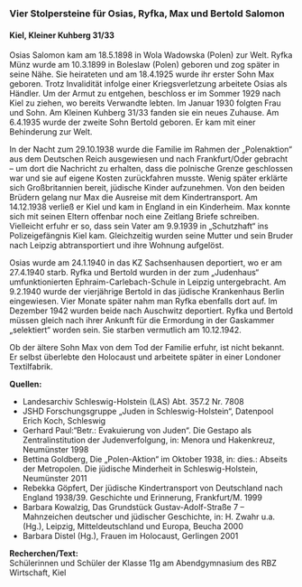 ### Vier Stolpersteine für Osias, Ryfka, Max und Bertold Salomon
#### Kiel, Kleiner Kuhberg 31/33

Osias Salomon kam am 18.5.1898 in Wola Wadowska (Polen) zur Welt. Ryfka Münz wurde am 10.3.1899 in Boleslaw (Polen) geboren und zog später in seine Nähe. Sie heirateten und am 18.4.1925 wurde ihr erster Sohn Max geboren. Trotz Invalidität infolge einer Kriegsverletzung arbeitete Osias als Händler. Um der Armut zu entgehen, beschloss er im Sommer 1929 nach Kiel zu ziehen, wo bereits Verwandte lebten. Im Januar 1930 folgten Frau und Sohn. Am Kleinen Kuhberg 31/33 fanden sie ein neues Zuhause. Am 6.4.1935 wurde der zweite Sohn Bertold geboren. Er kam mit einer Behinderung zur Welt.

In der Nacht zum 29.10.1938 wurde die Familie im Rahmen der „Polenaktion“ aus dem Deutschen Reich ausgewiesen und nach Frankfurt/Oder gebracht – um dort die Nachricht zu erhalten, dass die polnische Grenze geschlossen war
und sie auf eigene Kosten zurückfahren musste. Wenig später erklärte sich Großbritannien bereit, jüdische Kinder aufzunehmen. Von den beiden Brüdern gelang nur Max die Ausreise mit dem Kindertransport. Am 14.12.1938 verließ
er Kiel und kam in England in ein Kinderheim. Max konnte sich mit seinen Eltern offenbar noch eine Zeitlang Briefe schreiben. Vielleicht erfuhr er so, dass sein Vater am 9.9.1939 in „Schutzhaft“ ins Polizeigefängnis Kiel kam. Gleichzeitig wurden seine Mutter und sein Bruder nach Leipzig abtransportiert und ihre Wohnung aufgelöst.

Osias wurde am 24.1.1940 in das KZ Sachsenhausen deportiert, wo er am 27.4.1940 starb. Ryfka und Bertold wurden in der zum „Judenhaus“ umfunktionierten Ephraim-Carlebach-Schule in Leipzig untergebracht. Am 9.2.1940 wurde der vierjährige Bertold in das jüdische Krankenhaus Berlin eingewiesen. Vier Monate später nahm man Ryfka ebenfalls
dort auf. Im Dezember 1942 wurden beide nach Auschwitz deportiert. Ryfka und Bertold müssen gleich nach ihrer Ankunft für die Ermordung in der Gaskammer „selektiert“ worden sein. Sie starben vermutlich am 10.12.1942.

Ob der ältere Sohn Max von dem Tod der Familie erfuhr, ist nicht bekannt. Er selbst überlebte den Holocaust und arbeitete später in einer Londoner Textilfabrik.

**Quellen:**
- Landesarchiv Schleswig-Holstein (LAS) Abt. 357.2 Nr. 7808
- JSHD Forschungsgruppe „Juden in Schleswig-Holstein“, Datenpool Erich Koch, Schleswig
- Gerhard Paul:“Betr.: Evakuierung von Juden“. Die Gestapo als Zentralinstitution der Judenverfolgung, in: Menora und Hakenkreuz, Neumünster 1998
- Bettina Goldberg, Die „Polen-Aktion“ im Oktober 1938, in: dies.: Abseits der Metropolen. Die jüdische Minderheit in Schleswig-Holstein, Neumünster 2011
- Rebekka Göpfert, Der jüdische Kindertransport von Deutschland nach England 1938/39. Geschichte und Erinnerung, Frankfurt/M. 1999
- Barbara Kowalzig, Das Grundstück Gustav-Adolf-Straße 7 – Mahnzeichen deutscher und jüdischer Geschichte, in: H. Zwahr u.a. (Hg.), Leipzig, Mitteldeutschland und Europa, Beucha 2000
- Barbara Distel (Hg.), Frauen im Holocaust, Gerlingen 2001

**Recherchen/Text:**  
Schülerinnen und Schüler der Klasse 11g am Abendgymnasium des RBZ Wirtschaft, Kiel